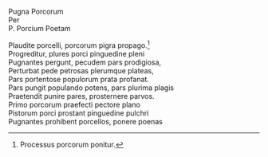 Pugna Porcorum  
Per  
P. Porcium Poetam

Plaudite porcelli, porcorum pigra propago.[^1]  
Progreditur, plures porci pinguedine pleni  
Pugnantes pergunt, pecudem pars prodigiosa,  
Perturbat pede petrosas plerumque plateas,  
Pars portentose populorum prata profanat.  
Pars pungit populando potens, pars plurima plagis  
Praetendit punire pares, prosternere parvos.  
Primo porcorum praefecti pectore plano  
Pistorum porci prostant pinguedine pulchri  
Pugnantes prohibent porcellos, ponere poenas

[^1]: Processus porcorum ponitur.
